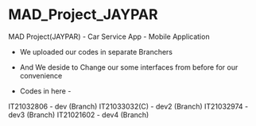 # MAD_Project_JAYPAR
MAD Project(JAYPAR) - Car Service App - Mobile Application

- We uploaded our codes in separate Branchers
- And We deside to Change our some interfaces from before for our convenience

- Codes in here -

IT21032806    - dev (Branch)
IT21033032(C) - dev2 (Branch)
IT21032974    - dev3 (Branch)
IT21021602    - dev4 (Branch)

